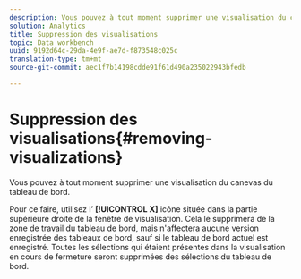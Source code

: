 ```yaml
---
description: Vous pouvez à tout moment supprimer une visualisation du canevas du tableau de bord.
solution: Analytics
title: Suppression des visualisations
topic: Data workbench
uuid: 9192d64c-29da-4e9f-ae7d-f873548c025c
translation-type: tm+mt
source-git-commit: aec1f7b14198cdde91f61d490a235022943bfedb

---
```



# Suppression des visualisations{#removing-visualizations}

Vous pouvez à tout moment supprimer une visualisation du canevas du tableau de bord.

Pour ce faire, utilisez l’ **[!UICONTROL X]** icône située dans la partie supérieure droite de la fenêtre de visualisation. Cela le supprimera de la zone de travail du tableau de bord, mais n&#39;affectera aucune version enregistrée des tableaux de bord, sauf si le tableau de bord actuel est enregistré. Toutes les sélections qui étaient présentes dans la visualisation en cours de fermeture seront supprimées des sélections du tableau de bord.
